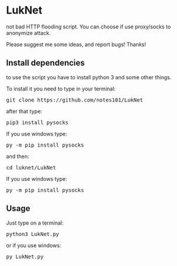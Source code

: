 # LukNet
not bad HTTP flooding script.
You can choose if use proxy/socks to anonymize attack.

Please suggest me some ideas, and report bugs!
Thanks!


<h2>Install dependencies</h2>
to use the script you have to install python 3 and some other things.

To install it you need to type in your terminal:
<pre>git clone https://github.com/notes101/LukNet</pre>
 after that type:
<pre>pip3 install pysocks</pre>
If you use windows type:
<pre>py -m pip install pysocks</pre>

 and then:
<pre>cd luknet/LukNet</pre>
If you use windows type:
<pre>py -m pip install pysocks</pre>

<h2>Usage</h2>
Just type on a terminal:
<pre>python3 LukNet.py</pre>
or if you use windows:
<pre>py LukNet.py</pre>
